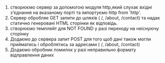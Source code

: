 1. створюємо сервер за допомогою модуля http,який слухає вхідні з'єднання на вказаному порті та імпортуємо http from 'http'.
2. Сервер обробляє GET запити до шляхів ( /, /about, /contact) та надає статично генеровані HTML сторінки як відповідь.
3. створюємо темплейт для NOT FOUND у разі переходу на неіснуючу сторінку
4. Додаємо до сервера запит POST для того щоб дані також могли прийматись і оброблятись за адресами ( /, /about, /contact)
5. Додаємо обробник помилок у разі неправильно формату відправлення даних
<!-- {
  "semi": false,
  "singleQuote": true,
  "trailingComma": "none",
  "printWidth": 120
} -->
